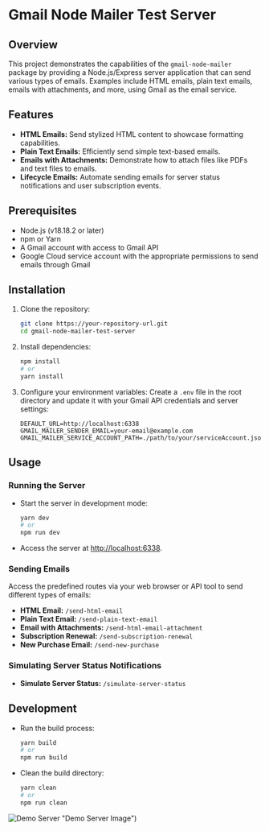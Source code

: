 # Gmail Node Mailer Test Server

## Overview
This project demonstrates the capabilities of the `gmail-node-mailer` package by providing a Node.js/Express server application that can send various types of emails. Examples include HTML emails, plain text emails, emails with attachments, and more, using Gmail as the email service.

## Features
- **HTML Emails:** Send stylized HTML content to showcase formatting capabilities.
- **Plain Text Emails:** Efficiently send simple text-based emails.
- **Emails with Attachments:** Demonstrate how to attach files like PDFs and text files to emails.
- **Lifecycle Emails:** Automate sending emails for server status notifications and user subscription events.

## Prerequisites
- Node.js (v18.18.2 or later)
- npm or Yarn
- A Gmail account with access to Gmail API
- Google Cloud service account with the appropriate permissions to send emails through Gmail

## Installation

1. Clone the repository:
   ```bash
   git clone https://your-repository-url.git
   cd gmail-node-mailer-test-server
   ```

2. Install dependencies:
   ```bash
   npm install
   # or
   yarn install
   ```

3. Configure your environment variables:
   Create a `.env` file in the root directory and update it with your Gmail API credentials and server settings:
   ```plaintext
   DEFAULT_URL=http://localhost:6338
   GMAIL_MAILER_SENDER_EMAIL=your-email@example.com
   GMAIL_MAILER_SERVICE_ACCOUNT_PATH=./path/to/your/serviceAccount.json
   ```

## Usage

### Running the Server
- Start the server in development mode:
  ```bash
  yarn dev
  # or
  npm run dev
  ```

- Access the server at [http://localhost:6338](http://localhost:6338).

### Sending Emails
Access the predefined routes via your web browser or API tool to send different types of emails:
- **HTML Email:** `/send-html-email`
- **Plain Text Email:** `/send-plain-text-email`
- **Email with Attachments:** `/send-html-email-attachment`
- **Subscription Renewal:** `/send-subscription-renewal`
- **New Purchase Email:** `/send-new-purchase`

### Simulating Server Status Notifications
- **Simulate Server Status:** `/simulate-server-status`

## Development

- Run the build process:
  ```bash
  yarn build
  # or
  npm run build
  ```

- Clean the build directory:
  ```bash
  yarn clean
  # or
  npm run clean
  ```
![Demo Server](https://github.com/Wal33D/gmail-node-mailer-example-server/raw/demoServer.png) "Demo Server Image")
